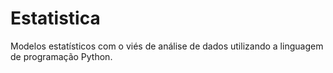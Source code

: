 # Estatistica

Modelos estatísticos com o viés de análise de dados utilizando a linguagem de programação Python.
